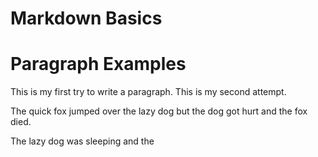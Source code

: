 # Markdown Basics

# Paragraph Examples
This is my first try to write a paragraph.
This is my second attempt.

The quick fox jumped over the lazy dog
but the dog got hurt
and the fox died.

The lazy dog was sleeping and the  
<!--stackedit_data:
eyJoaXN0b3J5IjpbNjY5NjU2MzYsMTI3ODY5Mjk0MV19
-->